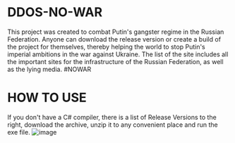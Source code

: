 # DDOS-NO-WAR

This project was created to combat Putin's gangster regime in the Russian Federation. Anyone can download the release version or create a build of the project for themselves, thereby helping the world to stop Putin's imperial ambitions in the war against Ukraine. 
The list of the site includes all the important sites for the infrastructure of the Russian Federation, as well as the lying media.
#NOWAR


# HOW TO USE

If you don't have a C# compiler, there is a list of Release Versions to the right, download the archive, unzip it to any convenient place and run the exe file.
![image](https://user-images.githubusercontent.com/93394175/155881554-c07729e5-62b3-41da-9240-cf29b90275c8.png)
